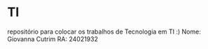 # TI
repositório para colocar os trabalhos de Tecnologia em TI :)
Nome: Giovanna Cutrim
RA: 24021932
